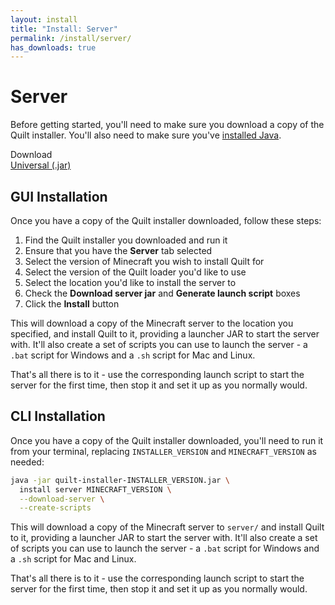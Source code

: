 ```yaml
---
layout: install
title: "Install: Server"
permalink: /install/server/
has_downloads: true
---
```


# Server

Before getting started, you'll need to make sure you download a copy of the Quilt installer. You'll also need to make
sure you've [installed Java](https://java.com/en/download/).

<div class="field is-horizontal">
    <div class="field-label is-normal mt-1">
        <span class="title is-6" id="launcher-version">Download</span>
    </div>
    <div class="field-body">
        <div class="field">
            <div class="control">
               <a id="universal-download" href="https://maven.quiltmc.org/repository/release/org/quiltmc/quilt-installer/latest/quilt-installer-latest.jar" class="button is-primary mt-1">Universal (.jar)</a>
            </div>
        </div>
    </div>
</div>

## GUI Installation

Once you have a copy of the Quilt installer downloaded, follow these steps:

1. Find the Quilt installer you downloaded and run it
2. Ensure that you have the **Server** tab selected
3. Select the version of Minecraft you wish to install Quilt for
4. Select the version of the Quilt loader you'd like to use
5. Select the location you'd like to install the server to
6. Check the **Download server jar** and **Generate launch script** boxes
7. Click the **Install** button

This will download a copy of the Minecraft server to the location you specified, and install Quilt to it, providing a 
launcher JAR to start the server with. It'll also create a set of scripts you can use to launch the server - a `.bat` 
script for Windows and a `.sh` script for Mac and Linux.

That's all there is to it - use the corresponding launch script to start the server for the first time, then stop it
and set it up as you normally would.

## CLI Installation

Once you have a copy of the Quilt installer downloaded, you'll need to run it from your terminal, replacing 
`INSTALLER_VERSION` and `MINECRAFT_VERSION` as needed:

```bash
java -jar quilt-installer-INSTALLER_VERSION.jar \
  install server MINECRAFT_VERSION \
  --download-server \
  --create-scripts
```

This will download a copy of the Minecraft server to `server/` and install Quilt to it, providing a launcher JAR to
start the server with. It'll also create a set of scripts you can use to launch the server - a `.bat` script for
Windows and a `.sh` script for Mac and Linux.

That's all there is to it - use the corresponding launch script to start the server for the first time, then stop it
and set it up as you normally would.
